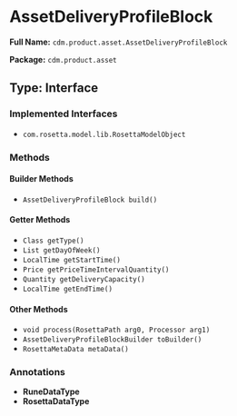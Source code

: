 # AssetDeliveryProfileBlock

**Full Name:** `cdm.product.asset.AssetDeliveryProfileBlock`

**Package:** `cdm.product.asset`

## Type: Interface

### Implemented Interfaces

- `com.rosetta.model.lib.RosettaModelObject`

### Methods

#### Builder Methods

- `AssetDeliveryProfileBlock build()`

#### Getter Methods

- `Class getType()`
- `List getDayOfWeek()`
- `LocalTime getStartTime()`
- `Price getPriceTimeIntervalQuantity()`
- `Quantity getDeliveryCapacity()`
- `LocalTime getEndTime()`

#### Other Methods

- `void process(RosettaPath arg0, Processor arg1)`
- `AssetDeliveryProfileBlockBuilder toBuilder()`
- `RosettaMetaData metaData()`

### Annotations

- **RuneDataType**
- **RosettaDataType**

